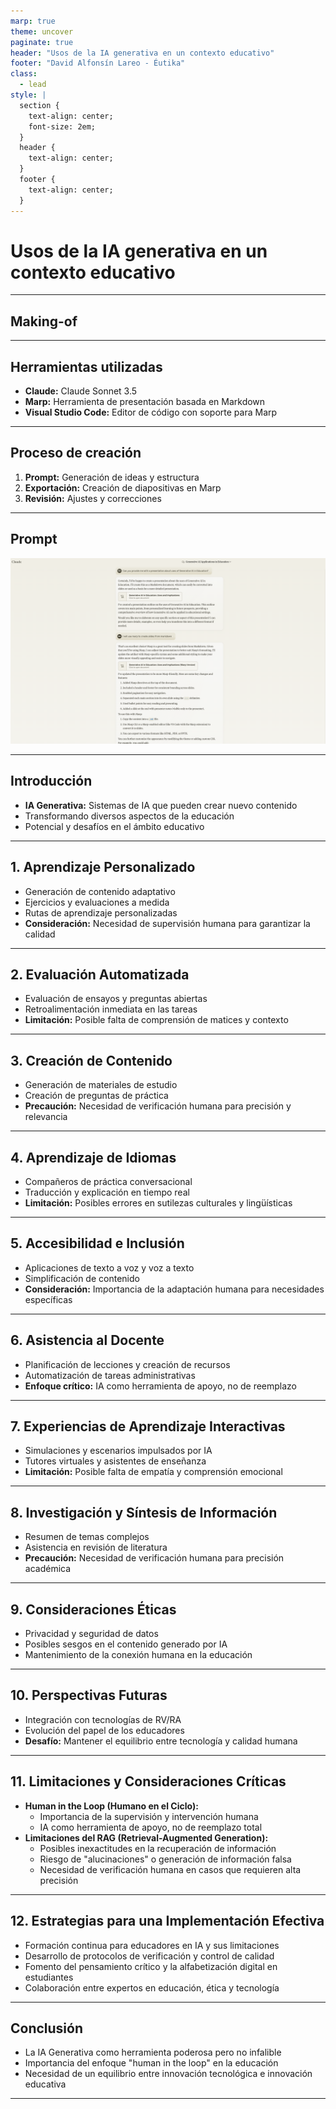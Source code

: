 ```yaml
---
marp: true
theme: uncover
paginate: true
header: "Usos de la IA generativa en un contexto educativo"
footer: "David Alfonsín Lareo - Éutika"
class:
  - lead
style: |
  section {
    text-align: center;
    font-size: 2em;
  }
  header {
    text-align: center;
  }
  footer {
    text-align: center;
  }
---
```


<!-- _paginate: false -->

# Usos de la IA generativa en un contexto educativo

---

## Making-of


---

## Herramientas utilizadas

- **Claude:** Claude Sonnet 3.5
- **Marp:** Herramienta de presentación basada en Markdown
- **Visual Studio Code:** Editor de código con soporte para Marp

---

## Proceso de creación

1. **Prompt:** Generación de ideas y estructura
2. **Exportación:** Creación de diapositivas en Marp
3. **Revisión:** Ajustes y correcciones

---

## Prompt

<!-- put image from url-->
![Prompt](https://raw.githubusercontent.com/dalareo/ia-generativa-educacion/main/prompt.png)

---

## Introducción

- **IA Generativa:** Sistemas de IA que pueden crear nuevo contenido
- Transformando diversos aspectos de la educación
- Potencial y desafíos en el ámbito educativo

---

## 1. Aprendizaje Personalizado

- Generación de contenido adaptativo
- Ejercicios y evaluaciones a medida
- Rutas de aprendizaje personalizadas
- **Consideración:** Necesidad de supervisión humana para garantizar la calidad

---

## 2. Evaluación Automatizada

- Evaluación de ensayos y preguntas abiertas
- Retroalimentación inmediata en las tareas
- **Limitación:** Posible falta de comprensión de matices y contexto

---

## 3. Creación de Contenido

- Generación de materiales de estudio
- Creación de preguntas de práctica
- **Precaución:** Necesidad de verificación humana para precisión y relevancia

---

## 4. Aprendizaje de Idiomas

- Compañeros de práctica conversacional
- Traducción y explicación en tiempo real
- **Limitación:** Posibles errores en sutilezas culturales y lingüísticas

---

## 5. Accesibilidad e Inclusión

- Aplicaciones de texto a voz y voz a texto
- Simplificación de contenido
- **Consideración:** Importancia de la adaptación humana para necesidades específicas

---

## 6. Asistencia al Docente

- Planificación de lecciones y creación de recursos
- Automatización de tareas administrativas
- **Enfoque crítico:** IA como herramienta de apoyo, no de reemplazo

---

## 7. Experiencias de Aprendizaje Interactivas

- Simulaciones y escenarios impulsados por IA
- Tutores virtuales y asistentes de enseñanza
- **Limitación:** Posible falta de empatía y comprensión emocional

---

## 8. Investigación y Síntesis de Información

- Resumen de temas complejos
- Asistencia en revisión de literatura
- **Precaución:** Necesidad de verificación humana para precisión académica

---

## 9. Consideraciones Éticas

- Privacidad y seguridad de datos
- Posibles sesgos en el contenido generado por IA
- Mantenimiento de la conexión humana en la educación

---

## 10. Perspectivas Futuras

- Integración con tecnologías de RV/RA
- Evolución del papel de los educadores
- **Desafío:** Mantener el equilibrio entre tecnología y calidad humana

---

## 11. Limitaciones y Consideraciones Críticas

- **Human in the Loop (Humano en el Ciclo):**
  - Importancia de la supervisión y intervención humana
  - IA como herramienta de apoyo, no de reemplazo total
- **Limitaciones del RAG (Retrieval-Augmented Generation):**
  - Posibles inexactitudes en la recuperación de información
  - Riesgo de "alucinaciones" o generación de información falsa
  - Necesidad de verificación humana en casos que requieren alta precisión

---

## 12. Estrategias para una Implementación Efectiva

- Formación continua para educadores en IA y sus limitaciones
- Desarrollo de protocolos de verificación y control de calidad
- Fomento del pensamiento crítico y la alfabetización digital en estudiantes
- Colaboración entre expertos en educación, ética y tecnología

---

## Conclusión

- La IA Generativa como herramienta poderosa pero no infalible
- Importancia del enfoque "human in the loop" en la educación
- Necesidad de un equilibrio entre innovación tecnológica e innovación educativa

---

<!-- Esta diapositiva solo aparecerá en las notas del presentador -->
<!-- 
Notas del Presentador:

- Enfatizar la importancia del juicio humano en la aplicación de IA en educación
- Discutir casos reales donde la verificación humana fue crucial
- Fomentar un debate sobre cómo mantener la calidad educativa en la era de la IA
-->
